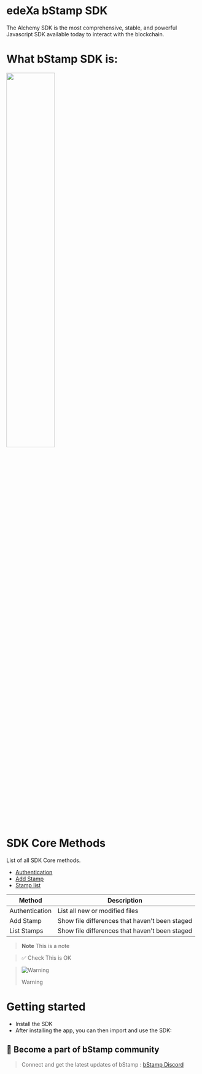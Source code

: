 # edeXa bStamp SDK

The Alchemy SDK is the most comprehensive, stable, and powerful Javascript SDK available today to interact with the blockchain.

# What bStamp SDK is:

[<img src="https://account-files-bucket.s3.ap-south-1.amazonaws.com/accounts/assets/images/edexa-blue.svg" width="50%">](https://youtu.be/-9YlRpETt7U 'Now at edeXa')

# SDK Core Methods

List of all SDK Core methods.

- [Authentication](/docs-md/authenticate.md)
- [Add Stamp](/docs-md/stamp.md)
- [Stamp list](/docs-md/stamps_list.md)

| Method         | Description                                    |
| -------------- | ---------------------------------------------- |
| Authentication | List all new or modified files                 |
| Add Stamp      | Show file differences that haven't been staged |
| List Stamps    | Show file differences that haven't been staged |

> **Note**
> This is a note

> ✅ Check
> This is OK

> <picture>
>   <source media="(prefers-color-scheme: light)" srcset="https://github.com/Mqxx/GitHub-Markdown/blob/main/blockquotes/badge/light-theme/warning.svg">
>   <img alt="Warning" src="https://github.com/Mqxx/GitHub-Markdown/blob/main/blockquotes/badge/dark-theme/warning.svg">
> </picture><br>
>
> Warning

# Getting started

- Install the SDK
- After installing the app, you can then import and use the SDK:

## 🖖 Become a part of bStamp community

> Connect and get the latest updates of bStamp : [bStamp Discord](https://discord.gg/mzqgaUz6)
